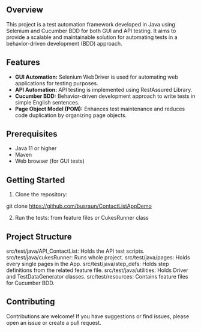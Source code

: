 ## Overview

This project is a test automation framework developed in Java using Selenium and Cucumber BDD for both GUI and API testing. 
It aims to provide a scalable and maintainable solution for automating tests in a behavior-driven development (BDD) approach.

## Features

- **GUI Automation:** Selenium WebDriver is used for automating web applications for testing purposes.
- **API Automation:** API testing is implemented using RestAssured Library.
- **Cucumber BDD:** Behavior-driven development approach to write tests in simple English sentences.
- **Page Object Model (POM):** Enhances test maintenance and reduces code duplication by organizing page objects.

## Prerequisites

- Java 11 or higher
- Maven
- Web browser (for GUI tests)


## Getting Started

1. Clone the repository:

 git clone https://github.com/busraun/ContactListAppDemo


2. Run the tests:
from feature files or CukesRunner class


## Project Structure

src/test/java/API_ContactList: Holds the API test scripts.
src/test/java/cukesRunner: Runs whole project.
src/test/java/pages: Holds every single pages in the App.
src/test/java/step_defs: Holds step definitions from the related feature file.
src/test/java/utilities: Holds Driver and TestDataGenerator classes.
src/test/resources: Contains feature files for Cucumber BDD.




## Contributing
Contributions are welcome! If you have suggestions or find issues, please open an issue or create a pull request.

